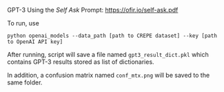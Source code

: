 GPT-3 Using the _Self Ask_ Prompt: https://ofir.io/self-ask.pdf

To run, use

```
python openai_models --data_path [path to CREPE dataset] --key [path to OpenAI API key]
```

After running, script will save a file named `gpt3_result_dict.pkl` which contains GPT-3 results stored as list of dictionaries. 

In addition, a confusion matrix named `conf_mtx.png` will be saved to the same folder.